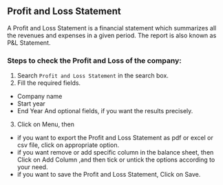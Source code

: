 ## Profit and Loss Statement

A Profit and Loss Statement is a financial statement which summarizes all the revenues and expenses in a given period. The report is also known as P&L Statement.

### Steps to check the Profit and Loss of the company:
1. Search ```Profit and Loss Statement``` in the search box.
2. Fill the required fields.
- Company name
- Start year 
- End Year
And optional fields, if you want the results precisely.
3. Click on Menu, then
- if you want to export the Profit and Loss Statement as pdf or excel or csv file, click on appropriate option.
- if you want remove or add specific column in the balance sheet, then Click on Add Column ,and then tick or untick the options according to your need.
- if you want to save the Profit and Loss Statement, Click on Save.

